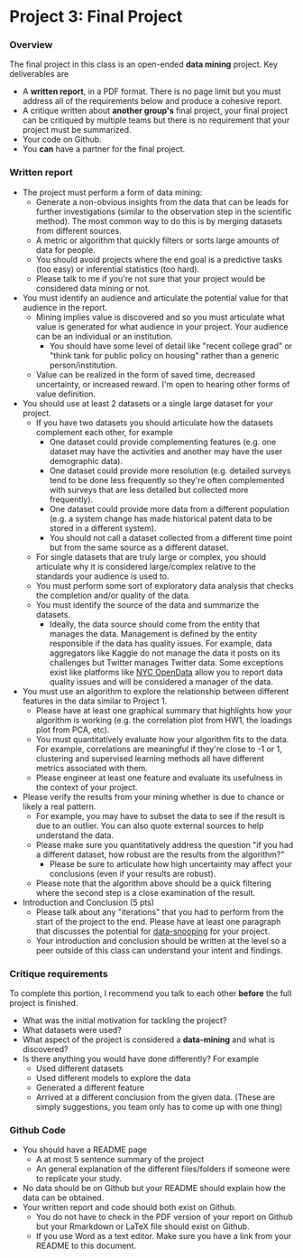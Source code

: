 # Project 3: Final Project

### Overview

The final project in this class is an open-ended **data mining** project. Key deliverables are
- A **written report**, in a PDF format. There is no page limit but you must address all of the requirements below and produce a cohesive report.
- A critique written about **another group's** final project, your final project can be critiqued by multiple teams but there is no requirement that your project must be summarized.
- Your code on Github.
- You **can** have a partner for the final project.

### Written report
- The project must perform a form of data mining:
  - Generate a non-obvious insights from the data that can be leads for further investigations (similar
    to the observation step in the scientific method). The most common way to do this is by merging datasets from different
    sources.
  - A metric or algorithm that quickly filters or sorts large amounts of data for people.
  - You should avoid projects where the end goal is a predictive tasks (too easy) or inferential statistics (too hard).
  - Please talk to me if you're not sure that your project would be considered data mining or not.
- You must identify an audience and articulate the potential value for that audience in the report.
  - Mining implies value is discovered and so you must articulate what value is generated for what audience in
    your project. Your audience can be an individual or an institution.
    - You should have some level of detail like "recent college grad" or "think tank for public policy on housing" rather
      than a generic person/institution.
  - Value can be realized in the form of saved time, decreased uncertainty, or increased reward. I'm open to hearing other forms of value definition.
- You should use at least 2 datasets or a single large dataset for your project.
  - If you have two datasets you should articulate how the datasets complement each other, for example
    - One dataset could provide complementing features (e.g. one dataset may have the activities and another may have the user demographic data).
    - One dataset could provide more resolution (e.g. detailed surveys tend to be done less frequently so they're often complemented with surveys that are less detailed but collected more frequently).
    - One dataset could provide more data from a different population (e.g. a system change has made historical patent data to be stored in a different system).
    - You should not call a dataset collected from a different time point but from the same source as a different dataset.
  - For single datasets that are truly large or complex, you should articulate why it is considered large/complex relative to the
    standards your audience is used to.
  - You must perform some sort of exploratory data analysis that checks the completion and/or quality of the data.
  - You must identify the source of the data and summarize the datasets.
    - Ideally, the data source should come from the entity that manages the data. Management is defined by the entity responsible if the data has quality issues. For example, data aggregators like Kaggle do not manage the data it posts on its challenges but Twitter manages Twitter data. Some exceptions exist like platforms like [NYC OpenData](https://opendata.cityofnewyork.us/data/) allow you to report data quality issues and will be considered a manager of the data.
- You must use an algorithm to explore the relationship between different features in the data similar to Project 1.
  - Please have at least one graphical summary that highlights how your algorithm is working (e.g. the correlation plot from HW1, the loadings plot from
    PCA, etc).
  - You must quantitatively evaluate how your algorithm fits to the data. For example, correlations are meaningful if they're close to -1 or 1,
    clustering and supervised learning methods all have different metrics associated with them.
  - Please engineer at least one feature and evaluate its usefulness in the context of your project.
- Please verify the results from your mining whether is due to chance or likely a real pattern.
  - For example, you may have to subset the data to see if the result is due to an outlier. You can also quote external sources to help
    understand the data.
  - Please make sure you quantitatively address the question "if you had a different dataset, how robust are the results from the algorithm?"
    - Please be sure to articulate how high uncertainty may affect your conclusions (even if your results are robust).
  - Please note that the algorithm above should be a quick filtering where the second step is a close examination of the result.
- Introduction and Conclusion (5 pts)
  - Please talk about any "iterations" that you had to perform from the start of the project to the end. Please have at least one paragraph that
    discusses the potential for [data-snooping](https://en.wikipedia.org/wiki/Data_dredging) for your project.
  - Your introduction and conclusion should be written at the level so a peer outside of this class can understand your intent and findings.


### Critique requirements
To complete this portion, I recommend you talk to each other **before** the full project is finished.
- What was the initial motivation for tackling the project?
- What datasets were used?
- What aspect of the project is considered a **data-mining** and what is discovered?
- Is there anything you would have done differently? For example
  - Used different datasets
  - Used different models to explore the data
  - Generated a different feature
  - Arrived at a different conclusion from the given data.
  (These are simply suggestions, you team only has to come up with one thing)

### Github Code
- You should have a README page
  - A at most 5 sentence summary of the project
  - An general explanation of the different files/folders if someone were to replicate your study.
- No data should be on Github but your README should explain how the data can be obtained.
- Your written report and code should both exist on Github.
  - You do not have to check in the PDF version of your report on Github but your Rmarkdown or LaTeX
    file should exist on Github.
  - If you use Word as a text editor. Make sure you have a link from your README to this document.
